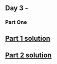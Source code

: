## Day 3 -
### Part One


[Part 1 solution][1]
--------------------



[Part 2 solution][2]
--------------------


[1]: part_1.py
[2]: part_2.py
